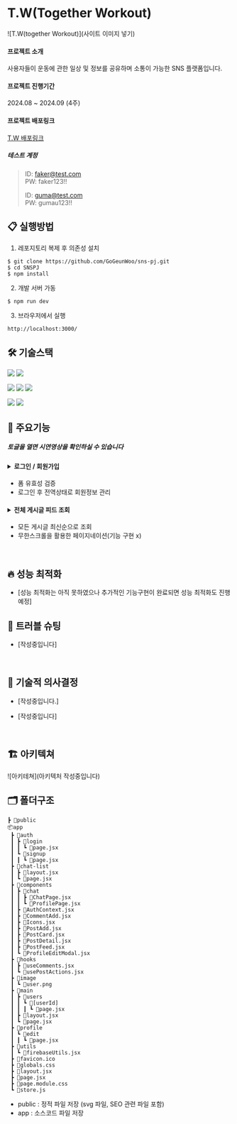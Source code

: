 # T.W(Together Workout)

![T.W(together Workout)](사이트 이미지 넣기)

#### 프로젝트 소개

사용자들이 운동에 관한 일상 및 정보를 공유하며 소통이 가능한 SNS 플랫폼입니다.

#### 프로젝트 진행기간

2024.08 ~ 2024.09 (4주)

#### 프로젝트 배포링크

[ T.W 배포링크 ](https://sns-pj-tw-gogeunwoos-projects.vercel.app/)

##### 테스트 계정

> ID: faker@test.com  
> PW: faker123!!
>
> ID: guma@test.com  
> PW: gumau123!!
> <br/>

## 📋 실행방법

1. 레포지토리 복제 후 의존성 설치

```
$ git clone https://github.com/GoGeunWoo/sns-pj.git
$ cd SNSPJ
$ npm install
```

2. 개발 서버 가동

```
$ npm run dev
```

3. 브라우저에서 실행

```
http://localhost:3000/
```

## 🛠 기술스택

<img src="https://img.shields.io/badge/Next.js-000000?style=for-the-badge&logo=Next.js&logoColor=white"> <img src="https://img.shields.io/badge/Tailwindcss-06B6D4?style=for-the-badge&logo=tailwindcss&logoColor=white">

<img src="https://img.shields.io/badge/Zustand-1E4CC9?style=for-the-badge&logo=React&logoColor=white"> <img src="https://img.shields.io/badge/React Query-FF4154?style=for-the-badge&logo=reactquery&logoColor=white"> <img src="https://img.shields.io/badge/React Hook Form-EC5990?style=for-the-badge&logo=reacthookform&logoColor=white">

<img src="https://img.shields.io/badge/Firebase-FFCA28?style=for-the-badge&logo=firebase&logoColor=white">

<img src="https://img.shields.io/badge/Vercel-000000?style=for-the-badge&logo=netlify&logoColor=white">

<br/>

## 📌 주요기능

##### 토글을 열면 시연영상을 확인하실 수 있습니다

#### <details><summary>로그인 / 회원가입</summary> <br/> <p>로그인</p> <img src="" width="600" /> <br/> <br/> <p>회원가입</p> <img src="" width="600" /> <br/></details>

- 폼 유효성 검증
- 로그인 후 전역상태로 회원정보 관리

#### <details><summary>전체 게시글 피드 조회</summary> <br/> <p>전체상품 - 결과 필터링</p> <img src="" width="600" /> <br/> <br/> <p>전체상품 - 무한스크롤</p> <img src="" width="600" /> <br/></details>

- 모든 게시글 최신순으로 조회
- 무한스크롤을 활용한 페이지네이션(기능 구현 x)

<!-- #### <details><summary>상품 상세 조회</summary><br/> <p>상품 상세정보</p> <img src="https://github.com/wjstjdus96/byhand/assets/77755620/4e13159e-d267-43e9-b28e-f9bad1d0ddb4" width="600" /><br/></details>

- 상품 수량 선택 -> 장바구니 추가 혹은 상품 주문
- 이미지 캐러셀을 통한 다량의 상품 이미지 자동 전환

#### <details><summary>[구매자] 장바구니</summary><br/> <p>장바구니 - 상품선택,수량변경</p> <img src="https://github.com/wjstjdus96/byhand/assets/77755620/ab88a2c2-2a66-4d6b-89e1-00f239aa64b5" width="600" /> <br/> <br/> <p>장바구니 - 부분삭제,부분결제</p> <img src="https://github.com/wjstjdus96/byhand/assets/77755620/7b7b9161-5ca3-4717-be6d-74492e897a8f" width="600" /></details>

- 장바구니 상품 수량 수정 기능
- 선택한 상품 금액 및 개수 계산
- 상품 전체/부분선택 -> 부분적인 주문 및 삭제 기능

#### <details><summary>[구매자] 선택 상품 주문</summary> <br/> <p>주문-배송정보입력</p> <img src="https://github.com/wjstjdus96/byhand/assets/77755620/4f5b4468-0edc-4aae-8dc1-20e5a2d4b015" width="600" /> <br/> <br/> <p>주문-결제</p> <img src="https://github.com/wjstjdus96/byhand/assets/77755620/50c1c1e2-74ce-4a49-aafa-3ded7825be24" width="600" /></details>

- 카카오 우편번호 api를 활용한 배송 정보 입력 기능
- 포트원 SDK를 활용한 결제 기능

#### <details><summary>[구매자] 주문 내역 조회 및 주문 취소</summary><br/> <p>주문 정보 조회 및 주문 취소</p> <img src="https://github.com/wjstjdus96/byhand/assets/77755620/953a3f66-18f7-4dd8-8aa1-da815ccf1fab" width="600" /></details>

- 날짜별 주문 내역 조회 기능
- 상품별 주문 취소 기능

#### <details><summary>[판매자] 판매상품관리</summary> <br/> <p>판매상품관리 - 상품 등록,수정</p> <img src="https://github.com/wjstjdus96/byhand/assets/77755620/42e80267-58e8-494c-8e95-9d58e6035ad9" width="600" /> <br/> <br/> <p>판매상품관리 - 상품 삭제</p> <img src="https://github.com/wjstjdus96/byhand/assets/77755620/c2b12fdf-3fd1-43a6-89b0-67059eff7fa3" width="600" /></details>

- 판매 상품 조회, 등록, 수정, 삭제 기능
- 등록 시 상품 이미지 개수 5개 제한 -->

<br/>

## 🔥 성능 최적화

- [성능 최적화는 아직 못하였으나 추가적인 기능구현이 완료되면 성능 최적화도 진행 예정]
  <br/>

## 🔫 트러블 슈팅

- [작성중입니다]

<br/>

## 💭 기술적 의사결정

- [작성중입니다.]

- [작성중입니다]

<br/>

## 🏗 아키텍쳐

![아키테쳐](아키텍처 작성중입니다)
<br/>

## 🗂 폴더구조

```
┣ 📁public
📦app
 ┣ 📂auth
 ┃ ┣ 📂login
 ┃ ┃ ┗ 📜page.jsx
 ┃ ┗ 📂signup
 ┃ ┃ ┗ 📜page.jsx
 ┣ 📂chat-list
 ┃ ┣ 📜layout.jsx
 ┃ ┗ 📜page.jsx
 ┣ 📂components
 ┃ ┣ 📂chat
 ┃ ┃ ┣ 📜ChatPage.jsx
 ┃ ┃ ┗ 📜ProfilePage.jsx
 ┃ ┣ 📜AuthContext.jsx
 ┃ ┣ 📜CommentAdd.jsx
 ┃ ┣ 📜Icons.jsx
 ┃ ┣ 📜PostAdd.jsx
 ┃ ┣ 📜PostCard.jsx
 ┃ ┣ 📜PostDetail.jsx
 ┃ ┣ 📜PostFeed.jsx
 ┃ ┗ 📜ProfileEditModal.jsx
 ┣ 📂hooks
 ┃ ┣ 📜useComments.jsx
 ┃ ┗ 📜usePostActions.jsx
 ┣ 📂image
 ┃ ┗ 📜user.png
 ┣ 📂main
 ┃ ┣ 📂users
 ┃ ┃ ┗ 📂[userId]
 ┃ ┃ ┃ ┗ 📜page.jsx
 ┃ ┣ 📜layout.jsx
 ┃ ┗ 📜page.jsx
 ┣ 📂profile
 ┃ ┗ 📂edit
 ┃ ┃ ┗ 📜page.jsx
 ┣ 📂utils
 ┃ ┗ 📜firebaseUtils.jsx
 ┣ 📜favicon.ico
 ┣ 📜globals.css
 ┣ 📜layout.jsx
 ┣ 📜page.jsx
 ┣ 📜page.module.css
 ┗ 📜store.js
```

- public : 정적 파일 저장 (svg 파일, SEO 관련 파일 포함)
- app : 소스코드 파일 저장
